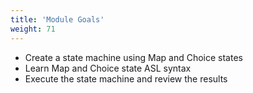 ```yaml
---
title: 'Module Goals'
weight: 71
---
```


- Create a state machine using Map and Choice states
- Learn Map and Choice state ASL syntax 
- Execute the state machine and review the results